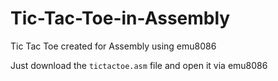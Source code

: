 # Tic-Tac-Toe-in-Assembly
Tic Tac Toe created for Assembly using emu8086

Just download the `tictactoe.asm` file and open it via emu8086
